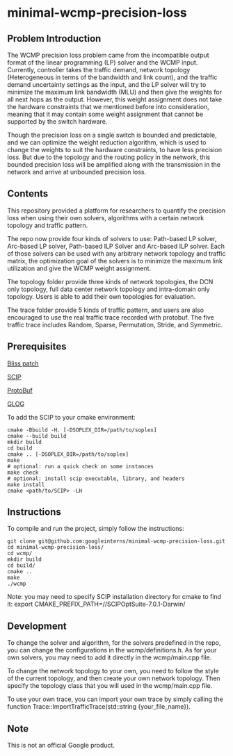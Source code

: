 # minimal-wcmp-precision-loss

## Problem Introduction

The WCMP precision loss problem came from the incompatible output format of the linear programming (LP) solver and the WCMP input. Currently, controller takes the traffic demand, network topology (Heterogeneous in terms of the bandwidth and link count), and the traffic demand uncertainty settings as the input, and the LP solver will try to minimize the maximum link bandwidth (MLU) and then give the weights for all next hops as the output. However, this weight assignment does not take the hardware constraints that we mentioned before into consideration, meaning that it may contain some weight assignment that cannot be supported by the switch hardware.

Though the precision loss on a single switch is bounded and predictable, and we can optimize the weight reduction algorithm, which is used to change the weights to suit the hardware constraints, to have less precision loss. But due to the topology and the routing policy in the network, this bounded precision loss will be amplified along with the transmission in the network and arrive at unbounded precision loss.

## Contents
This repository provided a platform for researchers to quantify the precision loss when using their own solvers, algorithms with a certain network topology and traffic pattern. 

The repo now provide four kinds of solvers to use: Path-based LP solver, Arc-based LP solver, Path-based ILP Solver and Arc-based ILP solver. Each of those solvers can be used with any arbitrary network topology and traffic matrix, the optimization goal of the solvers is to minimize the maximum link utilization and give the WCMP weight assignment. 

The topology folder provide three kinds of network topologies, the DCN only topology, full data center network topology and intra-domain only topology. Users is able to add their own topologies for evaluation. 

The trace folder provide 5 kinds of traffic pattern, and users are also encouraged to use the real traffic trace recorded with protobuf. The five traffic trace includes Random, Sparse, Permutation, Stride, and Symmetric.   

## Prerequisites

[Bliss patch](https://www.scipopt.org/download/bugfixes/scip-7.0.1/bliss-0.73.patch)

[SCIP](https://scipopt.org/index.php#download)

[ProtoBuf](https://developers.google.com/protocol-buffers/docs/downloads)

[GLOG](https://github.com/google/glog/blob/master/cmake/INSTALL.md)

To add the SCIP to your cmake environment: 

    cmake -Bbuild -H. [-DSOPLEX_DIR=/path/to/soplex]
    cmake --build build
    mkdir build
    cd build
    cmake .. [-DSOPLEX_DIR=/path/to/soplex]
    make
    # optional: run a quick check on some instances
    make check
    # optional: install scip executable, library, and headers
    make install
    cmake <path/to/SCIP> -LH

## Instructions 

To compile and run the project, simply follow the instructions:
    
    git clone git@github.com:googleinterns/minimal-wcmp-precision-loss.git
    cd minimal-wcmp-precision-loss/
    cd wcmp/
    mkdir build
    cd build/
    cmake ..
    make
    ./wcmp

Note: you may need to specify SCIP installation directory for cmake to find it:
export CMAKE_PREFIX_PATH=/<your installation directory>/SCIPOptSuite-7.0.1-Darwin/
    
## Development

To change the solver and algorithm, for the solvers predefined in the repo, you can change the configurations in the wcmp/definitions.h. As for your own solvers, you may need to add it directly in the wcmp/main.cpp file.

To change the network topology to your own, you need to follow the style of the current topology, and then create your own network topology. Then specify the topology class that you will used in the wcmp/main.cpp file.

To use your own trace, you can import your own trace by simply calling the function Trace::ImportTrafficTrace(std::string {your_file_name}). 
	
## Note

This is not an official Google product.
